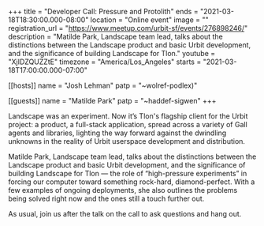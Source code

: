 +++
title = "Developer Call: Pressure and Protolith"
ends = "2021-03-18T18:30:00.000-08:00"
location = "Online event"
image = ""
registration_url = "https://www.meetup.com/urbit-sf/events/276898246/"
description = "Matilde Park, Landscape team lead, talks about the distinctions between the Landscape product and basic Urbit development, and the significance of building Landscape for Tlon."
youtube = "XjIDZQUZZtE"
timezone = "America/Los_Angeles"
starts = "2021-03-18T17:00:00.000-07:00"

[[hosts]]
name = "Josh Lehman"
patp = "~wolref-podlex)"

[[guests]]
name = "Matilde Park"
patp = "~haddef-sigwen"
+++

Landscape was an experiment. Now it’s Tlon's flagship client for the Urbit project: a product, a full-stack application, spread across a variety of Gall agents and libraries, lighting the way forward against the dwindling unknowns in the reality of Urbit userspace development and distribution.

Matilde Park, Landscape team lead, talks about the distinctions between the Landscape product and basic Urbit development, and the significance of building Landscape for Tlon — the role of “high-pressure experiments” in forcing our computer toward something rock-hard, diamond-perfect. With a few examples of ongoing deployments, she also outlines the problems being solved right now and the ones still a touch further out.

As usual, join us after the talk on the call to ask questions and hang out.
